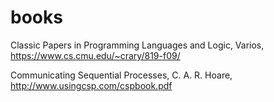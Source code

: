 # books

Classic Papers in Programming Languages and Logic, Varios, https://www.cs.cmu.edu/~crary/819-f09/

Communicating Sequential Processes, C. A. R. Hoare, http://www.usingcsp.com/cspbook.pdf
